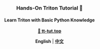 <h3 align="center">
Hands-On Triton Tutorial 🚀
</h3>

<h4 align="center">
Learn Triton with Basic Python Knowledge
</h4>

<p align="center">
<a href="https://tt-tut.top"><b>🔗 tt-tut.top</b></a>
</p>

<p align="center">
<a ><b>English</b></a> | <a href="README.zh.md"><b>中文</b></a>
</p>
